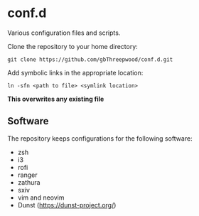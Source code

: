 conf.d
======

Various configuration files and scripts.

Clone the repository to your home directory:

`git clone https://github.com/gbThreepwood/conf.d.git`

Add symbolic links in the appropriate location:

`ln -sfn <path to file> <symlink location>`

**This overwrites any existing file**


Software
--------

The repository keeps configurations for the following software:

* zsh
* i3
* rofi
* ranger
* zathura
* sxiv
* vim and neovim
* Dunst (https://dunst-project.org/)

